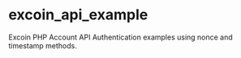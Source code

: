 excoin_api_example
==================

Excoin PHP Account API Authentication examples using nonce and timestamp methods.
